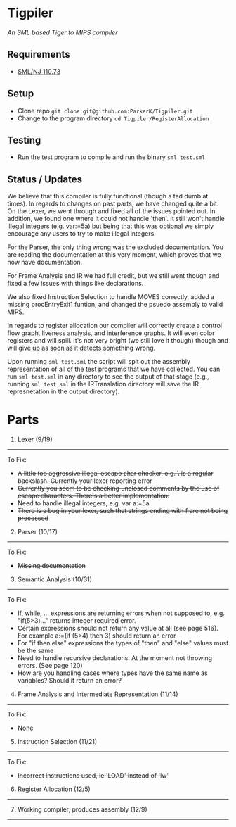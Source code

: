 Tigpiler
========
*An SML based Tiger to MIPS compiler*

Requirements  
------------
+ [SML/NJ 110.73](http://www.smlnj.org/dist/working/110.73/index.html)

Setup
-----
+ Clone repo `git clone git@github.com:ParkerK/Tigpiler.git`
+ Change to the program directory `cd Tigpiler/RegisterAllocation`

Testing
-------
+ Run the test program to compile and run the binary `sml test.sml`

Status / Updates
----------------
We believe that this compiler is fully functional (though a tad dumb at times). In regards to
changes on past parts, we have changed quite a bit. On the Lexer, we went through and fixed all
of the issues pointed out. In addition, we found one where it could not handle 'then'. It still
won't handle illegal integers (e.g. var:=5a) but being that this was optional we simply encourage
any users to try to make illegal integers. 

For the Parser, the only thing wrong was the excluded documentation. You are reading the documentation
at this very moment, which proves that we now have documentation.

For Frame Analysis and IR we had full credit, but we still went though and fixed a few issues with
things like declarations.

We also fixed Instruction Selection to handle MOVES correctly, added a missing procEntryExit1 funtion,
and changed the psuedo assembly to valid MIPS.

In regards to register allocation our compiler will correctly create a control flow graph, liveness
analysis, and interference graphs. It will even color registers and will spill. It's not very bright
(we still love it though) though and will give up as soon as it detects something wrong.

Upon running `sml test.sml` the script will spit out the assembly representation of all of the test programs
that we have collected. You can run `sml test.sml` in any directory to see the output of that stage (e.g., running
`sml test.sml` in the IRTranslation directory will save the IR represnetation in the output directory). 



Parts
=====

1. Lexer (9/19)  
---------------  

To Fix:  

+ <del> A little too aggressive illegal escape char checker. e.g. \\ is a regular backslash. Currently your lexer reporting error </del>  
+ <del> Currently you seem to be checking unclosed comments by the use of escape characters. There's a better implementation. </del>  
+ Need to handle illegal integers, e.g. var a:=5a  
+ <del> There is a bug in your lexer, such that strings ending with f are not being processed </del>  

2. Parser (10/17)
----------------
To Fix:  

+ <del> Missing documentation </del>

3. Semantic Analysis (10/31)
----------------------------
To Fix:  

+ If, while, ... expressions are returning errors when not supposed to,
e.g. "if(5>3)..." returns integer required error.
+ Certain expressions should not return any value at all (see page
516). For example a:=(if (5>4) then 3) should return an error
+ For "if then else" expressions the types of "then" and "else" values
must be the same
+ Need to handle recursive declarations: At the moment not throwing
errors. (See page 120)
+ How are you handling cases where types have the same name as
variables? Should it return an error?

4. Frame Analysis and Intermediate Representation (11/14)  
---------------------------------------------------------
To Fix:  

+ None

5. Instruction Selection (11/21)  
--------------------------------
To Fix:  

+ <del> Incorrect instructions used, ie 'LOAD' instead of 'lw' </del>

6. Register Allocation (12/5)  
-----------------------------

7. Working compiler, produces assembly (12/9)  
---------------------------------------------
